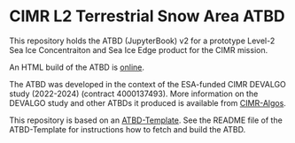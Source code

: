 # CIMR L2 Terrestrial Snow Area ATBD

This repository holds the ATBD (JupyterBook) v2 for a prototype Level-2 Sea Ice Concentraiton and Sea Ice Edge product for the CIMR mission.

An HTML build of the ATBD is [online](https://cimr-algos.github.io/TerrestrialSnowArea_ATBD/intro.html).

The ATBD was developed in the context of the ESA-funded CIMR DEVALGO study (2022-2024) (contract 4000137493). More information on the DEVALGO study
and other ATBDs it produced is available from [CIMR-Algos](https://github.com/CIMR-Algos).

This repository is based on an [ATBD-Template](https://github.com/CIMR-Algos/ATBD-Template). See the README file of the ATBD-Template for instructions
how to fetch and build the ATBD.